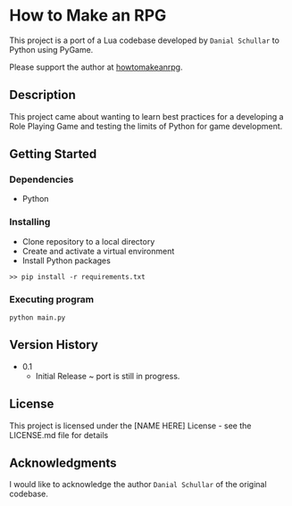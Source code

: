 # How to Make an RPG

This project is a port of a Lua codebase developed by `Danial Schullar` to Python using PyGame.

Please support the author at [howtomakeanrpg](https://howtomakeanrpg.com/).

## Description

This project came about wanting to learn best practices for a developing a Role Playing Game and testing the limits of Python for game development.

## Getting Started

### Dependencies

* Python

### Installing

* Clone repository to a local directory
* Create and activate a virtual environment
* Install Python packages
```
>> pip install -r requirements.txt
```

### Executing program

```
python main.py
```

## Version History

* 0.1
    * Initial Release ~ port is still in progress.

## License

This project is licensed under the [NAME HERE] License - see the LICENSE.md file for details

## Acknowledgments

I would like to acknowledge the author `Danial Schullar` of the original codebase.